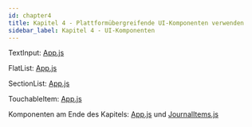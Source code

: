 ```yaml
---
id: chapter4
title: Kapitel 4 - Plattformübergreifende UI-Komponenten verwenden
sidebar_label: Kapitel 4 - UI-Komponenten
---
```


TextInput: [App.js](/chapter4/TextInput/App.js)  

FlatList: [App.js](/chapter4/FlatList/App.js)  

SectionList: [App.js](/chapter4/SectionList/App.js)  

TouchableItem: [App.js](/chapter4/TouchableItem/App.js)  

Komponenten am Ende des Kapitels: [App.js](/chapter4/App.js) und [JournalItems.js](/chapter4/JournalItems.js)

